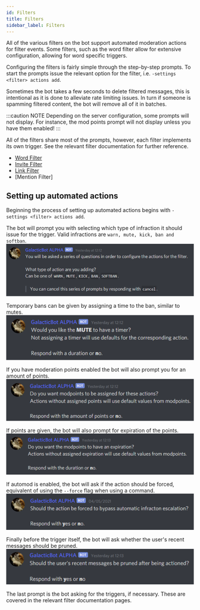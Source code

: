 ```yaml
---
id: Filters
title: Filters
sidebar_label: Filters
---
```


All of the various filters on the bot support automated moderation actions for filter events. Some filters, such as the word filter allow for extensive configuration, allowing for word specific triggers.  

Configuring the filters is fairly simple through the step-by-step prompts. To start the prompts issue the relevant option for the filter, i.e. `-settings <filter> actions add`.  

Sometimes the bot takes a few seconds to delete filtered messages, this is intentional as it is done to alleviate rate limiting issues. In turn if someone is spamming filtered content, the bot will remove all of it in batches.  

:::caution NOTE
Depending on the server configuration, some prompts will not display. For instance, the mod points prompt will not display unless you have them enabled!
:::

All of the filters share most of the prompts, however, each filter implements its own trigger. See the relevant filter documentation for further reference.  
- [Word Filter](../settings/filters/WordFilter#action-triggers)
- [Invite Filter](../settings/filters/InviteFilter#action-triggers)
- [Link Filter](../settings/filters/LinkFilter#action-triggers)
- [Mention Filter]

## Setting up automated actions  
Beginning the process of setting up automated actions begins with `-settings <filter> actions add`.  

The bot will prompt you with selecting which type of infraction it should issue for the trigger. Valid infractions are `warn, mute, kick, ban and softban`.  
![Action prompt](../../static/img/action_prompt.png)

Temporary bans can be given by assigning a time to the ban, similar to mutes.  
![Timer prompt](../../static/img/timer_prompt.png)

If you have moderation points enabled the bot will also prompt you for an amount of points.  
![Points prompt](../../static/img/modpoints_prompt.png)

If points are given, the bot will also prompt for expiration of the points.  
![Points expiration prompt](../../static/img/modpoints_expiration_prompt.png)

If automod is enabled, the bot will ask if the action should be forced, equivalent of using the `--force` flag when using a command.  
![Force prompt](../../static/img/force_prompt.png)

Finally before the trigger itself, the bot will ask whether the user's recent messages should be pruned.  
![Prune prompt](../../static/img/prune_prompt.png)

The last prompt is the bot asking for the triggers, if necessary. These are covered in the relevant filter documentation pages.